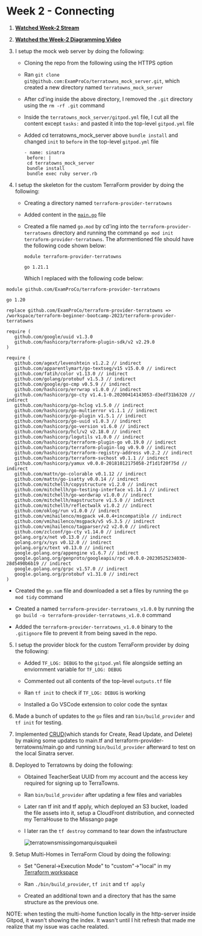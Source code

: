 # Week 2 - Connecting

1. **[Watched Week-2 Stream](https://www.youtube.com/watch?v=pWCejw1Mk50&list=PLBfufR7vyJJ4q5YCPl4o2XAzGRZUjuD-A&index=46&pp=iAQB)**

2. **[Watched the Week-2 Diagramming Video](https://www.youtube.com/watch?v=0qmT0aMX1WQ&list=PLBfufR7vyJJ4q5YCPl4o2XAzGRZUjuD-A&index=50&t=184s&pp=iAQB)**

3. I setup the mock web server by doing the following:
   
   - Cloning the repo from the following using the HTTPS option
     
   - Ran ```git clone git@github.com:ExamProCo/terratowns_mock_server.git```, which created a new directory named
     ```terratowns_mock_server```
   
   - After cd'ing inside the above directory, I removed the ```.git``` directory using the ```rm -rf .git``` command
     
   - Inside the ```terratowns_mock_server/gitpod.yml``` file, I cut all the content except ```tasks:``` and pasted it into the 
     top-level ```gitpod.yml``` file
     
   - Added cd terratowns_mock_server above ```bundle install``` and changed ```init``` to ```before``` in
     the top-level ```gitpod.yml``` file 
     ```
     - name: sinatra
      before: | 
      cd terratowns_mock_server
      bundle install
      bundle exec ruby server.rb 
     ```
     
4. I setup the skeleton for the custom TerraForm provider by doing the following:
   
   - Creating a directory named ```terraform-provider-terratowns```
     
   - Added content in the [```main.go```](https://github.com/Gamerrethink/terraform-beginner-bootcamp-2023/blob/main/terraform-provider-terratowns/main.go) file
     
   - Created a file named ```go.mod``` by cd'ing into the ```terraform-provider-terratowns``` directory and
     running the command ```go mod init terraform-provider-terratowns```. The aformentioned file should have 
     the following code shown below:
     ```
     module terraform-provider-terratowns

     go 1.21.1
     ```
     Which I replaced with the following code below:
 ```    
module github.com/ExamProCo/terraform-provider-terratowns

go 1.20

replace github.com/ExamProCo/terraform-provider-terratowns => /workspace/terraform-beginner-bootcamp-2023/terraform-provider-terratowns

require (
	github.com/google/uuid v1.3.0
	github.com/hashicorp/terraform-plugin-sdk/v2 v2.29.0
)

require (
	github.com/agext/levenshtein v1.2.2 // indirect
	github.com/apparentlymart/go-textseg/v15 v15.0.0 // indirect
	github.com/fatih/color v1.13.0 // indirect
	github.com/golang/protobuf v1.5.3 // indirect
	github.com/google/go-cmp v0.5.9 // indirect
	github.com/hashicorp/errwrap v1.0.0 // indirect
	github.com/hashicorp/go-cty v1.4.1-0.20200414143053-d3edf31b6320 // indirect
	github.com/hashicorp/go-hclog v1.5.0 // indirect
	github.com/hashicorp/go-multierror v1.1.1 // indirect
	github.com/hashicorp/go-plugin v1.5.1 // indirect
	github.com/hashicorp/go-uuid v1.0.3 // indirect
	github.com/hashicorp/go-version v1.6.0 // indirect
	github.com/hashicorp/hcl/v2 v2.18.0 // indirect
	github.com/hashicorp/logutils v1.0.0 // indirect
	github.com/hashicorp/terraform-plugin-go v0.19.0 // indirect
	github.com/hashicorp/terraform-plugin-log v0.9.0 // indirect
	github.com/hashicorp/terraform-registry-address v0.2.2 // indirect
	github.com/hashicorp/terraform-svchost v0.1.1 // indirect
	github.com/hashicorp/yamux v0.0.0-20181012175058-2f1d1f20f75d // indirect
	github.com/mattn/go-colorable v0.1.12 // indirect
	github.com/mattn/go-isatty v0.0.14 // indirect
	github.com/mitchellh/copystructure v1.2.0 // indirect
	github.com/mitchellh/go-testing-interface v1.14.1 // indirect
	github.com/mitchellh/go-wordwrap v1.0.0 // indirect
	github.com/mitchellh/mapstructure v1.5.0 // indirect
	github.com/mitchellh/reflectwalk v1.0.2 // indirect
	github.com/oklog/run v1.0.0 // indirect
	github.com/vmihailenco/msgpack v4.0.4+incompatible // indirect
	github.com/vmihailenco/msgpack/v5 v5.3.5 // indirect
	github.com/vmihailenco/tagparser/v2 v2.0.0 // indirect
	github.com/zclconf/go-cty v1.14.0 // indirect
	golang.org/x/net v0.13.0 // indirect
	golang.org/x/sys v0.12.0 // indirect
	golang.org/x/text v0.13.0 // indirect
	google.golang.org/appengine v1.6.7 // indirect
	google.golang.org/genproto/googleapis/rpc v0.0.0-20230525234030-28d5490b6b19 // indirect
	google.golang.org/grpc v1.57.0 // indirect
	google.golang.org/protobuf v1.31.0 // indirect
)
```
- Created the ```go.sum``` file and downloaded a set a files by running the ```go mod tidy``` command
  
- Created a named ```terraform-provider-terratowns_v1.0.0``` by running the ```go build -o terraform-provider-terratowns_v1.0.0``` command
  
- Added the ```terraform-provider-terratowns_v1.0.0``` binary to the ```.gitignore``` file to prevent it from being saved in the repo.
  
5. I setup the provider block for the custom TerraForm provider by doing the following:

   - Added ```TF_LOG: DEBUG``` to the ```gitpod.yml``` file alongside setting an enviornment variable
     for ```TF_LOG: DEBUG```
     
   - Commented out all contents of the top-level ```outputs.tf``` file
     
   - Ran ```tf init``` to check if ```TF_LOG: DEBUG``` is working
     
   - Installed a Go VSCode extension to color code the syntax

6. Made a bunch of updates to the ```go``` files and ran ```bin/build_provider``` and ```tf init``` for testing.

7. Implemented [CRUD](https://en.wikipedia.org/wiki/Create,_read,_update_and_delete)(which stands for Create, Read Update, and Delete) by making some updates to main.tf and terraform-provider-terratowns/main.go
   and running ```bin/build_provider``` afterward to test on the local Sinatra server.

8. Deployed to Terratowns by doing the following:

   - Obtained TeacherSeat UUID from my account and the access key required for signing up to TerraTowns.
     
   - Ran ```bin/build_provider``` after updating a few files and variables
     
   - Later ran tf init and tf apply, which deployed an S3 bucket, loaded the file assets into it, 
     setup a CloudFront distribution, and connected my TerraHouse to the Missango page
     
   - I later ran the ```tf destroy``` command to tear down the infastructure
     
     ![terratownsmissingomarquisquakeii](https://github.com/Gamerrethink/terraform-beginner-bootcamp-2023/assets/20970865/b46d4697-99c2-4c89-8696-96a0905a8638)


9. Setup Multi-Homes in TerraForm Cloud by doing the following:
    
   - Set "General->Execution Mode" to "custom"->"local" in my [Terraform workspace](https://app.terraform.io/app)
     
   - Ran ```./bin/build_provider```, ```tf init``` and ```tf apply```
     
   - Created an additional town and a directory that has the same structure as the previous one.
     
NOTE: when testing the multi-home function locally in the http-server inside Gitpod, it wasn't showing the index. It wasn't until I hit refresh that made me realize that my issue was cache realated.
